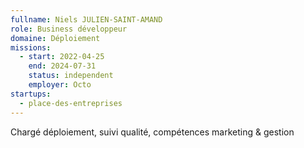 ```yaml
---
fullname: Niels JULIEN-SAINT-AMAND
role: Business développeur
domaine: Déploiement
missions:
  - start: 2022-04-25
    end: 2024-07-31
    status: independent
    employer: Octo
startups:
  - place-des-entreprises
---
```


Chargé déploiement, suivi qualité, compétences marketing & gestion
